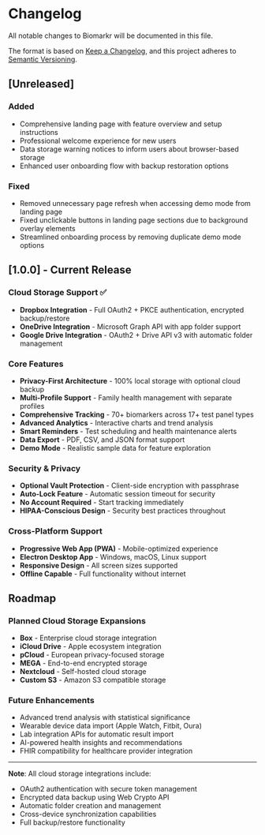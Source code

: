 # Changelog

All notable changes to Biomarkr will be documented in this file.

The format is based on [Keep a Changelog](https://keepachangelog.com/en/1.0.0/),
and this project adheres to [Semantic Versioning](https://semver.org/spec/v2.0.0.html).

## [Unreleased]

### Added
- Comprehensive landing page with feature overview and setup instructions
- Professional welcome experience for new users
- Data storage warning notices to inform users about browser-based storage
- Enhanced user onboarding flow with backup restoration options

### Fixed
- Removed unnecessary page refresh when accessing demo mode from landing page
- Fixed unclickable buttons in landing page sections due to background overlay elements
- Streamlined onboarding process by removing duplicate demo mode options

## [1.0.0] - Current Release

### Cloud Storage Support ✅
- **Dropbox Integration** - Full OAuth2 + PKCE authentication, encrypted backup/restore
- **OneDrive Integration** - Microsoft Graph API with app folder support
- **Google Drive Integration** - OAuth2 + Drive API v3 with automatic folder management

### Core Features
- **Privacy-First Architecture** - 100% local storage with optional cloud backup
- **Multi-Profile Support** - Family health management with separate profiles
- **Comprehensive Tracking** - 70+ biomarkers across 17+ test panel types
- **Advanced Analytics** - Interactive charts and trend analysis
- **Smart Reminders** - Test scheduling and health maintenance alerts
- **Data Export** - PDF, CSV, and JSON format support
- **Demo Mode** - Realistic sample data for feature exploration

### Security & Privacy
- **Optional Vault Protection** - Client-side encryption with passphrase
- **Auto-Lock Feature** - Automatic session timeout for security
- **No Account Required** - Start tracking immediately
- **HIPAA-Conscious Design** - Security best practices throughout

### Cross-Platform Support
- **Progressive Web App (PWA)** - Mobile-optimized experience
- **Electron Desktop App** - Windows, macOS, Linux support
- **Responsive Design** - All screen sizes supported
- **Offline Capable** - Full functionality without internet

## Roadmap

### Planned Cloud Storage Expansions
- **Box** - Enterprise cloud storage integration
- **iCloud Drive** - Apple ecosystem integration  
- **pCloud** - European privacy-focused storage
- **MEGA** - End-to-end encrypted storage
- **Nextcloud** - Self-hosted cloud storage
- **Custom S3** - Amazon S3 compatible storage

### Future Enhancements
- Advanced trend analysis with statistical significance
- Wearable device data import (Apple Watch, Fitbit, Oura)
- Lab integration APIs for automatic result import
- AI-powered health insights and recommendations
- FHIR compatibility for healthcare provider integration

---

**Note**: All cloud storage integrations include:
- OAuth2 authentication with secure token management
- Encrypted data backup using Web Crypto API
- Automatic folder creation and management
- Cross-device synchronization capabilities
- Full backup/restore functionality